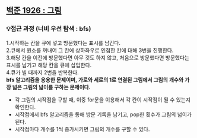 ## [백준 1926 : 그림](https://www.acmicpc.net/problem/1926)  
### 💡접근 과정 (너비 우선 탐색 : bfs)
1.시작하는 칸을 큐에 넣고 방문했다는 표시를 남긴다.  
2.큐에서 원소를 꺼내어 그 칸에 상하좌우로 인접한 칸에 대해 3번을 진행한다.  
3.해당 칸을 이전에 방문했다면 아무 것도 하지 않고, 처음으로 방문했다면 방문했다는 표시를 남기고 해당 칸을 큐에 삽입한다.  
4.큐가 빌 때까지 2번을 반복한다.  
**bfs 알고리즘을 응용한 문제이며, 가로와 세로의 1로 연결된 그림에서 그림의 개수와 가장 넓은 그림의 넓이를 구하는 문제이다.**  
- 각 그림의 시작점을 구할 때, 이중 for문을 이용해서 각 칸이 시작점이 될 수 있는지 확인한다.  
- 시작점에서 bfs 알고리즘을 통해 방문 기록을 남기고, pop한 횟수가 그림의 넓이가 된다.  
- 시작점마다 개수를 1씩 증가시키면 그림의 개수를 구할 수 있다.   
```c++


```
